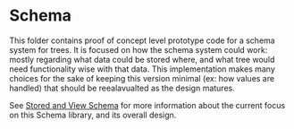 # Schema

This folder contains proof of concept level prototype code for a schema system for trees.
It is focused on how the schema system could work: mostly regarding what data could be stored where,
and what tree would need functionality wise with that data.
This implementation makes many choices for the sake of keeping this version minimal (ex: how values are handled)
that should be reealavualted as the design matures.

See [Stored and View Schema](./Stored&#32;and&#32;View&#32;Schema.md)
for more information about the current focus on this Schema library, and its overall design.